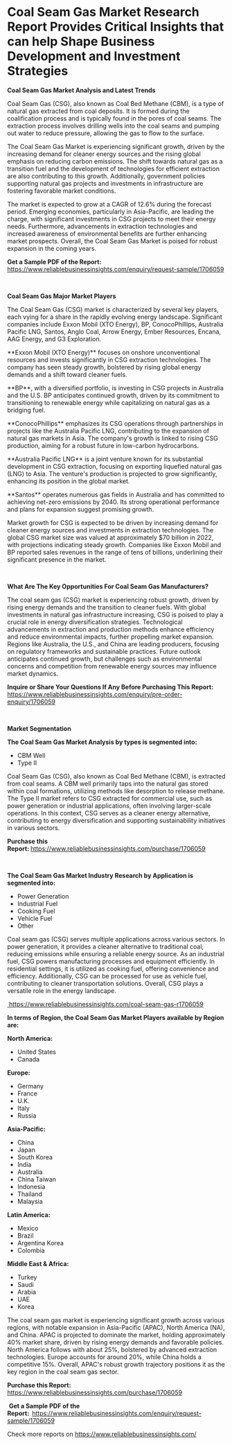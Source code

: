 <p><h1>Coal Seam Gas Market Research Report Provides Critical Insights that can help Shape Business Development and Investment Strategies</h1></p><p><strong>Coal Seam Gas Market Analysis and Latest Trends</strong></p>
<p><p>Coal Seam Gas (CSG), also known as Coal Bed Methane (CBM), is a type of natural gas extracted from coal deposits. It is formed during the coalification process and is typically found in the pores of coal seams. The extraction process involves drilling wells into the coal seams and pumping out water to reduce pressure, allowing the gas to flow to the surface.</p><p>The Coal Seam Gas Market is experiencing significant growth, driven by the increasing demand for cleaner energy sources and the rising global emphasis on reducing carbon emissions. The shift towards natural gas as a transition fuel and the development of technologies for efficient extraction are also contributing to this growth. Additionally, government policies supporting natural gas projects and investments in infrastructure are fostering favorable market conditions.</p><p>The market is expected to grow at a CAGR of 12.6% during the forecast period. Emerging economies, particularly in Asia-Pacific, are leading the charge, with significant investments in CSG projects to meet their energy needs. Furthermore, advancements in extraction technologies and increased awareness of environmental benefits are further enhancing market prospects. Overall, the Coal Seam Gas Market is poised for robust expansion in the coming years.</p></p>
<p><strong>Get a Sample PDF of the Report:&nbsp;</strong> <a href="https://www.reliablebusinessinsights.com/enquiry/request-sample/1706059?utm_campaign=3100&utm_medium=2&utm_source=Github&utm_content=ia&utm_term=27032025&utm_id=coal-seam-gas">https://www.reliablebusinessinsights.com/enquiry/request-sample/1706059</a></p>
<p>&nbsp;</p>
<p><strong>Coal Seam Gas Major Market Players</strong></p>
<p><p>The Coal Seam Gas (CSG) market is characterized by several key players, each vying for a share in the rapidly evolving energy landscape. Significant companies include Exxon Mobil (XTO Energy), BP, ConocoPhillips, Australia Pacific LNG, Santos, Anglo Coal, Arrow Energy, Ember Resources, Encana, AAG Energy, and G3 Exploration.</p><p>**Exxon Mobil (XTO Energy)** focuses on onshore unconventional resources and invests significantly in CSG extraction technologies. The company has seen steady growth, bolstered by rising global energy demands and a shift toward cleaner fuels. </p><p>**BP**, with a diversified portfolio, is investing in CSG projects in Australia and the U.S. BP anticipates continued growth, driven by its commitment to transitioning to renewable energy while capitalizing on natural gas as a bridging fuel.</p><p>**ConocoPhillips** emphasizes its CSG operations through partnerships in projects like the Australia Pacific LNG, contributing to the expansion of natural gas markets in Asia. The company's growth is linked to rising CSG production, aiming for a robust future in low-carbon hydrocarbons.</p><p>**Australia Pacific LNG** is a joint venture known for its substantial development in CSG extraction, focusing on exporting liquefied natural gas (LNG) to Asia. The venture's production is projected to grow significantly, enhancing its position in the global market.</p><p>**Santos** operates numerous gas fields in Australia and has committed to achieving net-zero emissions by 2040. Its strong operational performance and plans for expansion suggest promising growth.</p><p>Market growth for CSG is expected to be driven by increasing demand for cleaner energy sources and investments in extraction technologies. The global CSG market size was valued at approximately $70 billion in 2022, with projections indicating steady growth. Companies like Exxon Mobil and BP reported sales revenues in the range of tens of billions, underlining their significant presence in the market.</p></p>
<p>&nbsp;</p>
<p><strong>What Are The Key Opportunities For Coal Seam Gas Manufacturers?</strong></p>
<p><p>The coal seam gas (CSG) market is experiencing robust growth, driven by rising energy demands and the transition to cleaner fuels. With global investments in natural gas infrastructure increasing, CSG is poised to play a crucial role in energy diversification strategies. Technological advancements in extraction and production methods enhance efficiency and reduce environmental impacts, further propelling market expansion. Regions like Australia, the U.S., and China are leading producers, focusing on regulatory frameworks and sustainable practices. Future outlook anticipates continued growth, but challenges such as environmental concerns and competition from renewable energy sources may influence market dynamics.</p></p>
<p><strong>Inquire or Share Your Questions If Any Before Purchasing This Report:</strong> <a href="https://www.reliablebusinessinsights.com/enquiry/pre-order-enquiry/1706059?utm_campaign=3100&utm_medium=2&utm_source=Github&utm_content=ia&utm_term=27032025&utm_id=coal-seam-gas">https://www.reliablebusinessinsights.com/enquiry/pre-order-enquiry/1706059</a></p>
<p>&nbsp;</p>
<p><strong>Market Segmentation</strong></p>
<p><strong>The Coal Seam Gas Market Analysis by types is segmented into:</strong></p>
<p><ul><li>CBM Well</li><li>Type II</li></ul></p>
<p><p>Coal Seam Gas (CSG), also known as Coal Bed Methane (CBM), is extracted from coal seams. A CBM well primarily taps into the natural gas stored within coal formations, utilizing methods like desorption to release methane. The Type II market refers to CSG extracted for commercial use, such as power generation or industrial applications, often involving larger-scale operations. In this context, CSG serves as a cleaner energy alternative, contributing to energy diversification and supporting sustainability initiatives in various sectors.</p></p>
<p><strong>Purchase this Report:&nbsp;</strong><a href="https://www.reliablebusinessinsights.com/purchase/1706059?utm_campaign=3100&utm_medium=2&utm_source=Github&utm_content=ia&utm_term=27032025&utm_id=coal-seam-gas">https://www.reliablebusinessinsights.com/purchase/1706059</a></p>
<p>&nbsp;</p>
<p><strong>The Coal Seam Gas Market Industry Research by Application is segmented into:</strong></p>
<p><ul><li>Power Generation</li><li>Industrial Fuel</li><li>Cooking Fuel</li><li>Vehicle Fuel</li><li>Other</li></ul></p>
<p><p>Coal seam gas (CSG) serves multiple applications across various sectors. In power generation, it provides a cleaner alternative to traditional coal, reducing emissions while ensuring a reliable energy source. As an industrial fuel, CSG powers manufacturing processes and equipment efficiently. In residential settings, it is utilized as cooking fuel, offering convenience and efficiency. Additionally, CSG can be processed for use as vehicle fuel, contributing to cleaner transportation solutions. Overall, CSG plays a versatile role in the energy landscape.</p></p>
<p><a href="https://www.reliablebusinessinsights.com/coal-seam-gas-r1706059?utm_campaign=3100&utm_medium=2&utm_source=Github&utm_content=ia&utm_term=27032025&utm_id=coal-seam-gas">&nbsp;https://www.reliablebusinessinsights.com/coal-seam-gas-r1706059</a></p>
<p><strong>In terms of Region, the Coal Seam Gas Market Players available by Region are:</strong></p>
<p>
    <p> <strong> North America: </strong>
        <ul>
            <li>United States</li>
            <li>Canada</li>
        </ul>
        </p> 
    <p> <strong> Europe: </strong>
        <ul>
            <li>Germany</li>
            <li>France</li>
            <li>U.K.</li>
            <li>Italy</li>
            <li>Russia</li>
        </ul>
        </p> 
    <p> <strong> Asia-Pacific: </strong>
        <ul>
            <li>China</li>
            <li>Japan</li>
            <li>South Korea</li>
            <li>India</li>
            <li>Australia</li>
            <li>China Taiwan</li>
            <li>Indonesia</li>
            <li>Thailand</li>
            <li>Malaysia</li>
        </ul>
        </p> 
    <p> <strong> Latin America: </strong>
        <ul>
            <li>Mexico</li>
            <li>Brazil</li>
            <li>Argentina Korea</li>
            <li>Colombia</li>
        </ul>
        </p> 
    <p> <strong> Middle East & Africa: </strong>
        <ul>
            <li>Turkey</li>
            <li>Saudi</li>
            <li>Arabia</li>
            <li>UAE</li>
            <li>Korea</li>
        </ul>
    </p>
    </p>
<p><p>The coal seam gas market is experiencing significant growth across various regions, with notable expansion in Asia-Pacific (APAC), North America (NA), and China. APAC is projected to dominate the market, holding approximately 40% market share, driven by rising energy demands and favorable policies. North America follows with about 25%, bolstered by advanced extraction technologies. Europe accounts for around 20%, while China holds a competitive 15%. Overall, APAC's robust growth trajectory positions it as the key region in the coal seam gas sector.</p></p>
<p><strong>Purchase this Report: </strong><a href="https://www.reliablebusinessinsights.com/purchase/1706059?utm_campaign=3100&utm_medium=2&utm_source=Github&utm_content=ia&utm_term=27032025&utm_id=coal-seam-gas">https://www.reliablebusinessinsights.com/purchase/1706059</a></p>
<p>&nbsp;<strong>Get a Sample PDF of the Report:&nbsp;&nbsp;</strong><a href="https://www.reliablebusinessinsights.com/enquiry/request-sample/1706059?utm_campaign=3100&utm_medium=2&utm_source=Github&utm_content=ia&utm_term=27032025&utm_id=coal-seam-gas">https://www.reliablebusinessinsights.com/enquiry/request-sample/1706059</a></p>
<p><strong></strong></p>
<p>Check more reports on <a href="https://www.reliablebusinessinsights.com/?utm_campaign=3100&utm_medium=2&utm_source=Github&utm_content=ia&utm_term=27032025&utm_id=coal-seam-gas">https://www.reliablebusinessinsights.com/</a></p>